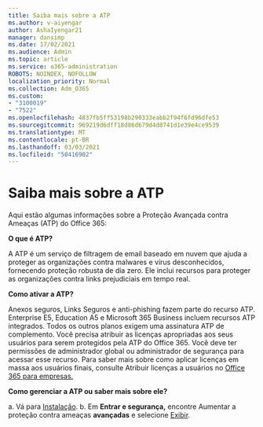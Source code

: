 ```yaml
---
title: Saiba mais sobre a ATP
ms.author: v-aiyengar
author: AshaIyengar21
manager: dansimp
ms.date: 17/02/2021
ms.audience: Admin
ms.topic: article
ms.service: o365-administration
ROBOTS: NOINDEX, NOFOLLOW
localization_priority: Normal
ms.collection: Adm_O365
ms.custom:
- "3100019"
- "7522"
ms.openlocfilehash: 4837fb5ff53198b290333eabb2f94f6fd96dfe53
ms.sourcegitcommit: 969219d6dff18d86d679d4d8741d1e39e4ce9539
ms.translationtype: MT
ms.contentlocale: pt-BR
ms.lasthandoff: 03/03/2021
ms.locfileid: "50416902"
---
```

# <a name="learn-about-atp"></a>Saiba mais sobre a ATP

Aqui estão algumas informações sobre a Proteção Avançada contra Ameaças (ATP) do Office 365:

**O que é ATP?**

A ATP é um serviço de filtragem de email baseado em nuvem que ajuda a proteger as organizações contra malwares e vírus desconhecidos, fornecendo proteção robusta de dia zero. Ele inclui recursos para proteger as organizações contra links prejudiciais em tempo real.

**Como ativar a ATP?**

Anexos seguros, Links Seguros e anti-phishing fazem parte do recurso ATP. Enterprise E5, Education A5 e Microsoft 365 Business incluem recursos ATP integrados. Todos os outros planos exigem uma assinatura ATP de complemento. Você precisa atribuir as licenças apropriadas aos seus usuários para serem protegidos pela ATP do Office 365. Você deve ter permissões de administrador global ou administrador de segurança para acessar esse recurso. Para saber mais sobre como aplicar licenças em massa aos usuários finais, consulte Atribuir licenças a usuários no [Office 365 para empresas.](https://go.microsoft.com/fwlink/?linkid=2093435)

**Como gerenciar a ATP ou saber mais sobre ele?**

a. Vá para [Instalação](https://go.microsoft.com/fwlink/p/?linkid=2075721).
b. Em **Entrar e segurança,** encontre Aumentar a proteção contra ameaças **avançadas** e selecione [Exibir](https://go.microsoft.com/fwlink/?linkid=2109302).

